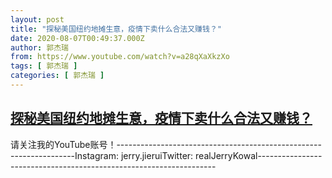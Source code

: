 ```yaml
---
layout: post
title: "探秘美国纽约地摊生意，疫情下卖什么合法又赚钱？"
date: 2020-08-07T00:49:37.000Z
author: 郭杰瑞
from: https://www.youtube.com/watch?v=a28qXaXkzXo
tags: [ 郭杰瑞 ]
categories: [ 郭杰瑞 ]
---
```

<!--1596761377000-->
[探秘美国纽约地摊生意，疫情下卖什么合法又赚钱？](https://www.youtube.com/watch?v=a28qXaXkzXo)
------

<div>
请关注我的YouTube账号！-------------------------------------------------------------------Instagram:  jerry.jieruiTwitter:  realJerryKowal-------------------------------------------------------------------
</div>
